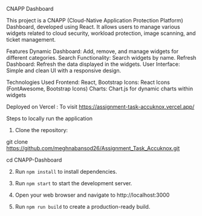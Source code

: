 CNAPP Dashboard

This project is a CNAPP (Cloud-Native Application Protection Platform) Dashboard, developed using React. It allows users to manage various widgets related to cloud security, workload protection, image scanning, and ticket management.

Features
Dynamic Dashboard: Add, remove, and manage widgets for different categories.
Search Functionality: Search widgets by name.
Refresh Dashboard: Refresh the data displayed in the widgets.
User Interface: Simple and clean UI with a responsive design.


Technologies Used
Frontend: React, Bootstrap
Icons: React Icons (FontAwesome, Bootstrap Icons)
Charts: Chart.js for dynamic charts within widgets

Deployed on Vercel :
To visit https://assignment-task-accuknox.vercel.app/


Steps to locally run the application

1. Clone the repository:

  git clone https://github.com/meghnabansod26/Assignment_Task_Accuknox.git

  cd CNAPP-Dashboard


2. Run `npm install` to install dependencies.


3. Run `npm start` to start the development server.


4. Open your web browser and navigate to http://localhost:3000


5. Run `npm run build`  to create a production-ready build.